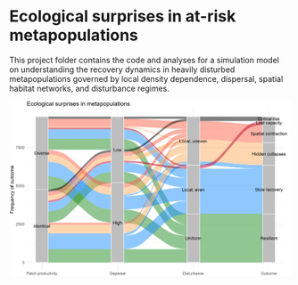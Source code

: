 # Ecological surprises in at-risk metapopulations
This project folder contains the code and analyses for a simulation model on understanding the recovery dynamics in heavily disturbed metapopulations governed by local density dependence, dispersal, spatial habitat networks, and disturbance regimes.

![Some common outcomes can be shown here](https://github.com/klwilson23/SpatialWatershed/blob/master/Figures/surprising%20outcomes.jpeg?raw=true)